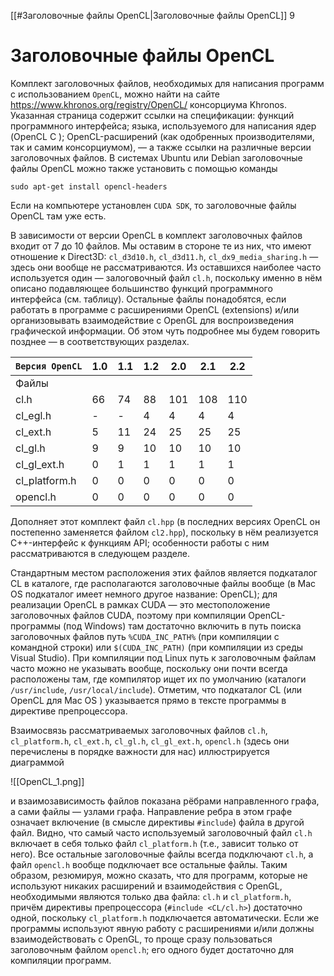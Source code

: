 
[[#Заголовочные файлы OpenCL|Заголовочные файлы OpenCL]] 9



# Заголовочные файлы OpenCL

Комплект заголовочных файлов, необходимых для написания программ с использованием `OpenCL`, можно найти на сайте https://www.khronos.org/registry/OpenCL/ консорциума Khronos. Указанная страница содержит ссылки на спецификации: функций программного интерфейса; языка, используемого для написания ядер (OpenCL C ); OpenCL-расширений (как одобренных производителями, так и самим консорциумом), — а также ссылки на различные версии заголовочных файлов. В системах Ubuntu или Debian заголовочные файлы OpenCL можно также установить с помощью команды
```
sudo apt-get install opencl-headers
```

Если на компьютере установлен `CUDA SDK`, то заголовочные файлы OpenCL там уже есть.

В зависимости от версии OpenCL в комплект заголовочных файлов входит от 7 до 10 файлов. Мы оставим в стороне те из них, что имеют отношение к Direct3D: `cl_d3d10.h`, `cl_d3d11.h`, `cl_dx9_media_sharing.h` — здесь они вообще не рассматриваются. Из оставшихся наиболее часто используется один — залоговочный файл `cl.h`, поскольку именно в нём описано подавляющее большинство функций программного интерфейса (см. таблицу). Остальные файлы понадобятся, если работать в программе с расширениями OpenCL (extensions) и/или организовывать взаимодействие с OpenGL для воспроизведения графической информации. Об этом чуть подробнее мы будем говорить позднее — в соответствующих разделах.

| `Версия OpenCL` | 1.0 | 1.1 | 1.2 | 2.0 | 2.1 | 2.2 |
| --------------- | --- | --- | --- | --- | --- | --- |
| Файлы           |     |     |     |     |     |     |
| cl.h            | 66  | 74  | 88  | 101 | 108 | 110 |
| cl_egl.h        | -   | -   | 4   | 4   | 4   | 4   |
| cl_ext.h        | 5   | 11  | 24  | 25  | 25  | 25  |
| cl_gl.h         | 9   | 9   | 10  | 10  | 10  | 10  |
| cl_gl_ext.h     | 0   | 1   | 1   | 1   | 1   | 1   |
| cl_platform.h   | 0   | 0   | 0   | 0   | 0   | 0   |
| opencl.h        | 0   | 0   | 0   | 0   | 0   | 0   |

Дополняет этот комплект файл `cl.hpp` (в последних версиях OpenCL он постепенно заменяется файлом `cl2.hpp`), поскольку в нём реализуется C++-интерфейс к функциям API; особенности работы с ним рассматриваются в следующем разделе.

Стандартным местом расположения этих файлов является подкаталог CL в каталоге, где располагаются заголовочные файлы вообще (в Mac OS подкаталог имеет немного другое название: OpenCL); для реализации OpenCL в рамках CUDA — это местоположение заголовочных файлов CUDA, поэтому при компиляции OpenCL-программы (под Windows) там достаточно включить в путь поиска заголовочных файлов путь `%CUDA_INC_PATH%` (при компиляции с командной строки) или `$(CUDA_INC_PATH)` (при компиляции из среды Visual Studio). При компиляции под Linux путь к заголовочным файлам часто можно не указывать вообще, поскольку они почти всегда расположены там, где компилятор ищет их по умолчанию (каталоги `/usr/include`, `/usr/local/include`). Отметим, что подкаталог CL (или OpenCL для Mac OS ) указывается прямо в тексте программы в директиве препроцессора.

Взаимосвязь рассматриваемых заголовочных файлов `cl.h`, `cl_platform.h`, `cl_ext.h`, `cl_gl.h`, `cl_gl_ext.h`, `opencl.h` (здесь они перечислены в порядке важности для нас) иллюстрируется диаграммой

![[OpenCL_1.png]]

и взаимозависимость файлов показана рёбрами направленного графа, а сами файлы — узлами графа. Направление ребра в этом графе означает включение (в смысле директивы `#include`) файла в другой файл. Видно, что самый часто используемый заголовочный файл `cl.h` включает в себя только файл `cl_platform.h` (т.е., зависит только от него). Все остальные заголовочные файлы всегда подключают `cl.h`, а файл `opencl.h` вообще подключает все остальные файлы. Таким образом, резюмируя, можно сказать, что для программ, которые не используют никаких расширений и взаимодействия с OpenGL, необходимыми являются только два файла: `cl.h` и `cl_platform.h`, причём директивы препроцессора (`#include <CL/cl.h>`) достаточно одной, поскольку `cl_platform.h` подключается автоматически. Если же программы используют явную работу с расширениями и/или должны взаимодействовать с OpenGL, то проще сразу пользоваться заголовочным файлом `opencl.h`; его одного будет достаточно для компиляции программ.































